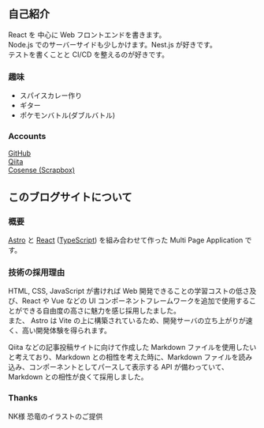 ## 自己紹介

React を 中心に Web フロントエンドを書きます。  
Node.js でのサーバーサイドも少しかけます。Nest.js が好きです。  
テストを書くことと CI/CD を整えるのが好きです。

### 趣味
- スパイスカレー作り
- ギター
- ポケモンバトル(ダブルバトル)

### Accounts

[GitHub](https://github.com/diskszk)  
[Qiita](https://qiita.com/diskszk)  
[Cosense (Scrapbox)](https://scrapbox.io/diskszk/)  

## このブログサイトについて

### 概要
[Astro](https://astro.build) と [React](https://react.dev) ([TypeScript](https://www.typescriptlang.org/)) を組み合わせて作った Multi Page Application です。

### 技術の採用理由 
HTML, CSS, JavaScript が書ければ Web 開発できることの学習コストの低さ及び、React や Vue などの UI コンポーネントフレームワークを追加で使用することができる自由度の高さに魅力を感じ採用したました。  
また、 Astro は Vite の上に構築されているため、開発サーバの立ち上がりが速く、高い開発体験を得られます。

Qiita などの記事投稿サイトに向けて作成した Markdown ファイルを使用したいと考えており、Markdown との相性を考えた時に、Markdown ファイルを読み込み、コンポーネントとしてパースして表示する API が備わっていて、 Markdown との相性が良くて採用しました。


<!-- 詳しくは下のブログに記載しています。 -->
<!-- ブログ -->

### Thanks
NK様 恐竜のイラストのご提供